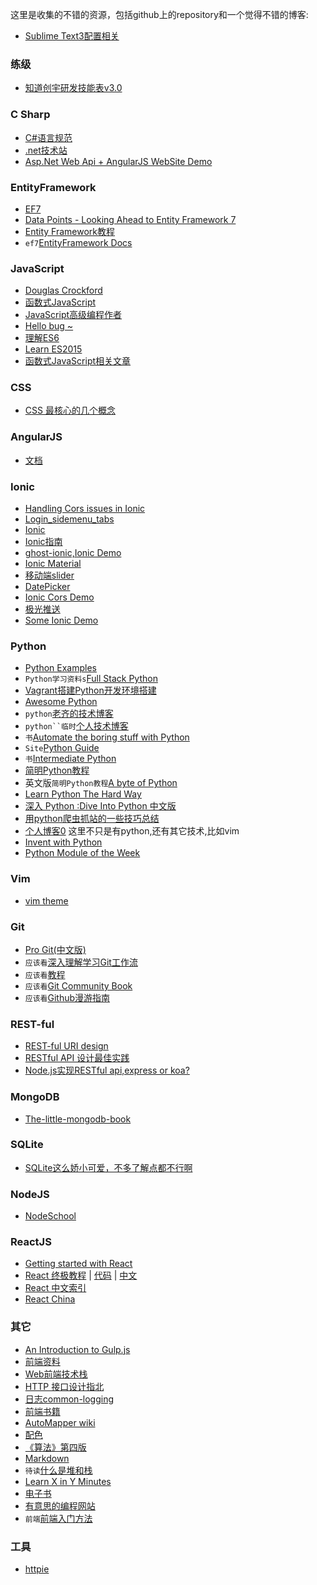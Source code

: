 这里是收集的不错的资源，包括github上的repository和一个觉得不错的博客:
- [Sublime Text3配置相关](https://github.com/zhangzhenqiang/resource/blob/master/ST3Settings.md)

### 练级
- [知道创宇研发技能表v3.0](http://blog.knownsec.com/Knownsec_RD_Checklist/v3.0.html)

### C Sharp
- [C#语言规范](http://www.cnblogs.com/forerunner/p/csls5-1-introduction.html)
- [.net技术站](https://github.com/unruledboy/DotNetStack)
- [Asp.Net Web Api + AngularJS WebSite Demo](https://github.com/MarlabsInc/webapi-angularjs-spa)


### EntityFramework
- [EF7](https://github.com/aspnet/EntityFramework)
- [Data Points - Looking Ahead to Entity Framework 7](https://msdn.microsoft.com/en-us/magazine/dn890367.aspx)
- [Entity Framework教程](http://www.cnblogs.com/lsxqw2004/p/4701979.html)
- `ef7`[EntityFramework Docs](http://ef.readthedocs.org/en/latest/index.html)

### JavaScript
- [Douglas Crockford](http://www.crockford.com/)
- [函数式JavaScript](http://insights.thoughtworkers.org/functional-javascript/)
- [JavaScript高级编程作者](http://www.nczonline.net/)
- [Hello bug ~](http://hellobug.github.io/)
- [理解ES6](https://github.com/lenville/understandinges6)
- [Learn ES2015](http://babeljs.io/docs/learn-es2015/)
- [函数式JavaScript相关文章](http://jimliu.net/)

### CSS
- [CSS 最核心的几个概念](http://web.jobbole.com/83317/)

### AngularJS
- [文档](http://docs.angularjs.cn/api)

### Ionic
- [Handling Cors issues in Ionic](http://blog.ionic.io/handling-cors-issues-in-ionic/)
- [Login_sidemenu_tabs](http://codepen.io/mircobabini/pen/gLkli)
- [Ionic](https://github.com/driftyco/ionic)
- [Ionic指南](https://github.com/ychow/ionic-guide)
- [ghost-ionic,Ionic Demo](https://github.com/ghost-client/ghost-ionic)
- [Ionic Material](https://github.com/zachsoft/Ionic-Material)
- [移动端slider](https://github.com/BE-FE/iSlider/)
- [DatePicker](https://github.com/VitaliiBlagodir/cordova-plugin-datepicker)
- [Ionic Cors Demo](https://github.com/driftyco/ionic-proxy-example)
- [极光推送](http://www.tuicool.com/articles/IN3u2qE)
- [Some Ionic Demo](https://github.com/yafraorg/ionictests)

### Python
- [Python Examples](http://www.programcreek.com/python/)
- `Python学习资料s`[Full Stack Python](http://www.fullstackpython.com/best-python-resources.html)
- [Vagrant搭建Python开发环境搭建](http://python.jobbole.com/81861/)
- [Awesome Python](https://github.com/vinta/awesome-python)
- `python`[老齐的技术博客](	http://www.itdiffer.com/)
- `python``临时`[个人技术博客](http://playbear.github.io/)
- `书`[Automate the boring stuff with Python](https://automatetheboringstuff.com/)
- `Site`[Python Guide](http://docs.python-guide.org/en/latest/)
- `书`[Intermediate Python](http://book.pythontips.com/en/latest/)
- [简明Python教程](http://woodpecker.org.cn/abyteofpython_cn/chinese/)
- 英文版`简明Python教程`[A byte of Python](http://www.swaroopch.com/notes/python/)
- [Learn Python The Hard Way](http://learnpythonthehardway.org/book/)
- [深入 Python :Dive Into Python 中文版](http://woodpecker.org.cn/diveintopython/)
- [用python爬虫抓站的一些技巧总结](http://python.jobbole.com/81997/)
- [个人博客0](http://www.wklken.me/) 这里不只是有python,还有其它技术,比如vim
- [Invent with Python](http://inventwithpython.com/chapters/)
- [Python Module of the Week](https://pymotw.com/2/contents.html)

### Vim
- [vim theme](http://vimcolors.com/)

### Git
- [Pro Git(中文版)](http://jingxuan.io/progit/)
- `应该看`[深入理解学习Git工作流](http://www.codeceo.com/article/git-learn-deeply.html)
- `应该看`[教程](https://www.atlassian.com/git/tutorials/syncing/)
- `应该看`[Git Community Book](http://gitbook.liuhui998.com/index.html)
- `应该看`[Github漫游指南](http://github.phodal.com/)

### REST-ful
- [REST-ful URI design](http://redrata.com/restful-uri-design/)
- [RESTful API 设计最佳实践](http://mp.weixin.qq.com/s?__biz=MzAwNjMxMTA5Mw==&mid=212973684&idx=1&sn=53927df736ec229f0903ed294107ae52&scene=5#rd)
- [Node.js实现RESTful api,express or koa?](http://www.cnblogs.com/skylar/p/express-koa-restfull-api.html)
### MongoDB
- [The-little-mongodb-book](https://github.com/justinyhuang/the-little-mongodb-book-cn)
### SQLite
- [SQLite这么娇小可爱，不多了解点都不行啊](http://blog.jobbole.com/89949/)

### NodeJS
- [NodeSchool](http://nodeschool.io/)

### ReactJS
- [Getting started with React](http://ryanclark.me/getting-started-with-react/)
- [React 终极教程](http://sahatyalkabov.com/create-a-character-voting-app-using-react-nodejs-mongodb-and-socketio/) | [代码](https://github.com/sahat/newedenfaces-react) | [中文](http://idlelife.org/archives/977)
- [React 中文索引](https://www.v2ex.com/t/229443#reply19)
- [React China](http://bbs.react-china.org/)

### 其它
- [An Introduction to Gulp.js](http://www.sitepoint.com/introduction-gulp-js/)
- [前端资料](http://f2er.club/)
- [Web前端技术栈](https://github.com/unruledboy/WebFrontEndStack)
- [HTTP 接口设计指北](https://github.com/bolasblack/http-api-guide)
- [日志common-logging](https://github.com/net-commons/common-logging.git)
- [前端书籍](https://github.com/lisposter/frontend-books)
- [AutoMapper wiki](https://github.com/AutoMapper/AutoMapper/wiki)
- [配色](http://color.hailpixel.com/)
- [《算法》第四版](http://algs4.cs.princeton.edu/home/)
- [Markdown](http://jingxuan.io/markdown/)
- `待读`[什么是堆和栈](http://blog.jobbole.com/75321/)
- [Learn X in Y Minutes](http://learnxinyminutes.com/)
- [电子书](http://www.allitebooks.com/)
- [有意思的编程网站](http://codepancake.com/)
- `前端`[前端入门方法](https://github.com/qiu-deqing/FE-learning)

### 工具
- [httpie](https://github.com/jkbrzt/httpie)

